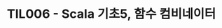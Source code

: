 ---
title: TIL006 - Scala 기초5, 함수 컴비네이터
excerpt: "함수 컴비네이터와 그 외 기능들"
categories: TIL
tags: scala
toc: true
toc_sticky: true
---
